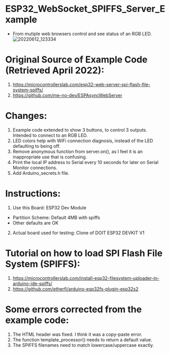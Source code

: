 # ESP32_WebSocket_SPIFFS_Server_Example
- From mutiple web browsers control and see status of an RGB LED.
![20220612_123334](https://user-images.githubusercontent.com/96515734/178651975-1db44275-ab05-49a7-82d5-4d3af195ac1c.jpg)

# Original Source of Example Code (Retrieved April 2022):
1. https://microcontrollerslab.com/esp32-web-server-spi-flash-file-system-spiffs/
2. https://github.com/me-no-dev/ESPAsyncWebServer

# Changes:
1. Example code extended to show 3 buttons, to control 3 outputs. Intended to connect to an RGB LED.
2. LED colors help with WiFi connection diagnosis, instead of the LED defaulting to being off.
3. Remove anonymous function from server.on(), as I feel it is an inappropriate use that is confusing.
4. Print the local IP address to Serial every 10 seconds for later on Serial Monitor connections.
5. Add Arduino_secrets.h file.

# Instructions:
1. Use this Board: ESP32 Dev Module
 - Partition Scheme: Default 4MB with spiffs
 - Other defaults are OK
2. Actual board used for testing: Clone of DOIT ESP32 DEVKIT V1

# Tutorial on how to load SPI Flash File System (SPIFFS):
1. https://microcontrollerslab.com/install-esp32-filesystem-uploader-in-arduino-ide-spiffs/
2. https://github.com/etherfi/arduino-esp32fs-plugin-esp32s2
 
# Some errors corrected from the example code:
1. The HTML header was fixed. I think it was a copy-paste error.
2. The function template_processor() needs to return a default value.
3. The SPIFFS filenames need to match lowercase/uppercase exactly.
